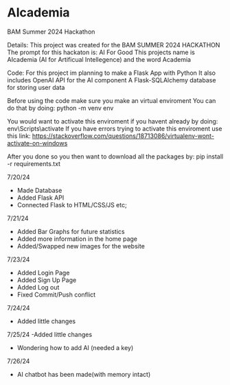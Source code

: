 # AIcademia
BAM Summer 2024 Hackathon

Details:
This project was created for the BAM SUMMER 2024 HACKATHON
The prompt for this hackaton is: AI For Good
This projects name is AIcademia (AI for Artificual Intellegence) and the word Academia

Code:
For this project im planning to make a Flask App with Python
It also includes OpenAI API for the AI component
A Flask-SQLAlchemy database for storing user data

Before using the code make sure you make an virtual enviroment
You can do that by doing:
python -m venv env

You would want to activate this enviroment if you havent already by doing:
env\Scripts\activate
If you have errors trying to activate this enviroment use this link:
https://stackoverflow.com/questions/18713086/virtualenv-wont-activate-on-windows

After you done so you then want to download all the packages by:
pip install -r requirements.txt

7/20/24
- Made Database
- Added Flask API
- Connected Flask to HTML/CSS/JS etc;

7/21/24
- Added Bar Graphs for future statistics
- Added more information in the home page
- Added/Swapped new images for the website

7/23/24
- Added Login Page
- Added Sign Up Page
- Added Log out
- Fixed Commit/Push conflict


7/24/24
- Added little changes

7/25/24
-Added little changes
- Wondering how to add AI (needed a key)

7/26/24
 - AI chatbot has been made(with memory intact)
